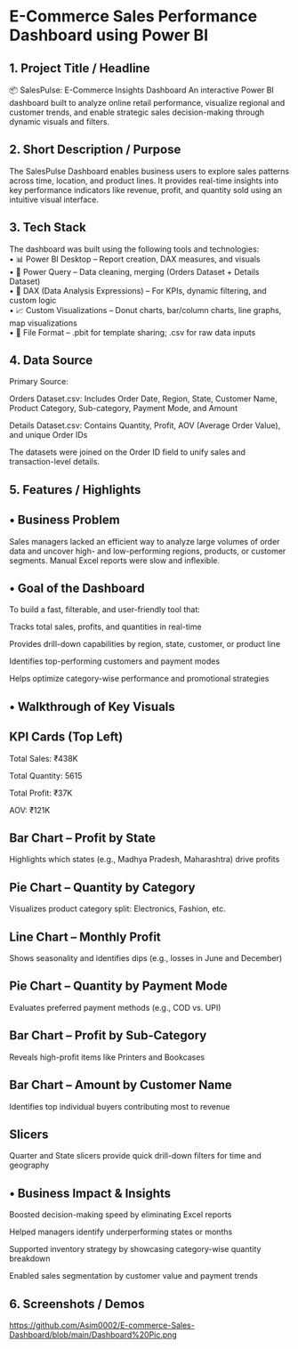 # E-Commerce Sales Performance Dashboard using Power BI

## 1. Project Title / Headline
📦 SalesPulse: E-Commerce Insights Dashboard
An interactive Power BI dashboard built to analyze online retail performance, visualize regional and customer trends, and enable strategic sales decision-making through dynamic visuals and filters.

## 2. Short Description / Purpose
The SalesPulse Dashboard enables business users to explore sales patterns across time, location, and product lines. It provides real-time insights into key performance indicators like revenue, profit, and quantity sold using an intuitive visual interface.

## 3. Tech Stack
The dashboard was built using the following tools and technologies:<br>
• 📊 Power BI Desktop – Report creation, DAX measures, and visuals<br>
• 🔄 Power Query – Data cleaning, merging (Orders Dataset + Details Dataset)<br>
• 🧠 DAX (Data Analysis Expressions) – For KPIs, dynamic filtering, and custom logic<br>
• 📈 Custom Visualizations – Donut charts, bar/column charts, line graphs, map visualizations<br>
• 📁 File Format – .pbit for template sharing; .csv for raw data inputs

## 4. Data Source
Primary Source:

Orders Dataset.csv: Includes Order Date, Region, State, Customer Name, Product Category, Sub-category, Payment Mode, and Amount

Details Dataset.csv: Contains Quantity, Profit, AOV (Average Order Value), and unique Order IDs

The datasets were joined on the Order ID field to unify sales and transaction-level details.

## 5. Features / Highlights
## • Business Problem
Sales managers lacked an efficient way to analyze large volumes of order data and uncover high- and low-performing regions, products, or customer segments. Manual Excel reports were slow and inflexible.

## • Goal of the Dashboard
To build a fast, filterable, and user-friendly tool that:

Tracks total sales, profits, and quantities in real-time

Provides drill-down capabilities by region, state, customer, or product line

Identifies top-performing customers and payment modes

Helps optimize category-wise performance and promotional strategies

## • Walkthrough of Key Visuals

## KPI Cards (Top Left)

Total Sales: ₹438K

Total Quantity: 5615

Total Profit: ₹37K

AOV: ₹121K

## Bar Chart – Profit by State

Highlights which states (e.g., Madhya Pradesh, Maharashtra) drive profits

## Pie Chart – Quantity by Category

Visualizes product category split: Electronics, Fashion, etc.

## Line Chart – Monthly Profit

Shows seasonality and identifies dips (e.g., losses in June and December)

## Pie Chart – Quantity by Payment Mode

Evaluates preferred payment methods (e.g., COD vs. UPI)

## Bar Chart – Profit by Sub-Category

Reveals high-profit items like Printers and Bookcases

## Bar Chart – Amount by Customer Name

Identifies top individual buyers contributing most to revenue

## Slicers

Quarter and State slicers provide quick drill-down filters for time and geography

## • Business Impact & Insights

Boosted decision-making speed by eliminating Excel reports

Helped managers identify underperforming states or months

Supported inventory strategy by showcasing category-wise quantity breakdown

Enabled sales segmentation by customer value and payment trends

## 6. Screenshots / Demos
https://github.com/Asim0002/E-commerce-Sales-Dashboard/blob/main/Dashboard%20Pic.png
